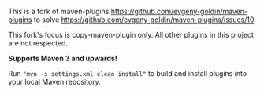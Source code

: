 This is a fork of maven-plugins https://github.com/evgeny-goldin/maven-plugins to solve https://github.com/evgeny-goldin/maven-plugins/issues/10.

This fork's focus is copy-maven-plugin only. All other plugins in this project are not respected.

**Supports Maven 3 and upwards!**

Run `"mvn -s settings.xml clean install"` to build and install plugins into your local Maven repository.
